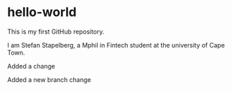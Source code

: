 # hello-world
This is my first GitHub repository.

I am Stefan Stapelberg, a Mphil in Fintech student at the university of Cape Town.

Added a change

Added a new branch change
